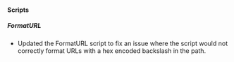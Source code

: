 
#### Scripts

##### FormatURL

- Updated the FormatURL script to fix an issue where the script would not correctly format URLs with a hex encoded backslash in the path.
